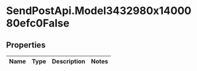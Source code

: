 # SendPostApi.Model3432980x1400080efc0False

## Properties
Name | Type | Description | Notes
------------ | ------------- | ------------- | -------------


